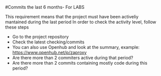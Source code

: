 #Commits the last 6 months- For LABS

This requirement means that the project must have been activeliy mantained during the last period
In order to check the activity level, follow these steps

* Go to the project repository 
* Check the latest checking/commits
* You can also use Openhub and look at the summary, example: https://www.openhub.net/p/zaproxy
* Are there more than 2 commiters active during that period?
* Are there more than 2 commits containing mostly code during this period?

